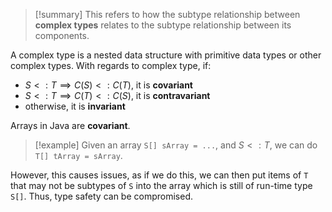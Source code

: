 > [!summary] This refers to how the subtype relationship between **complex types** relates to the subtype relationship between its components.

A complex type is a nested data structure with primitive data types or other complex types. With regards to complex type, if:
* $S <: T \implies C(S) <: C(T)$,  it is **covariant**
* $S <: T \implies C(T) <: C(S)$,  it is **contravariant**
* otherwise,  it is **invariant**

Arrays in Java are **covariant**. 
> [!example] Given an array `S[] sArray = ...`, and $S <: T$, we can do `T[] tArray = sArray`.

However, this causes issues, as if we do this, we can then put items of `T` that may not be subtypes of `S` into the array which is still of run-time type `S[]`. Thus, type safety can be compromised. 